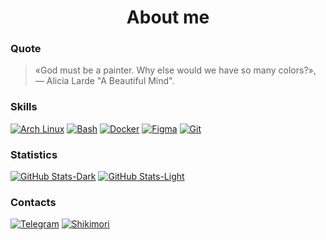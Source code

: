 # <div align="center">About me</div>

### Quote
> «God must be a painter. Why else would we have so many colors?», — Alicia Larde "A Beautiful Mind".

### Skills
[![Arch Linux](https://img.shields.io/badge/-Linux-1a1d22?style=for-the-badge&logo=archlinux "Arch Linux")](https://archlinux.org/)
[![Bash](https://img.shields.io/badge/-Bash-1a1d22?style=for-the-badge&logo=gnubash "Bash")](https://www.gnu.org/software/bash/)
[![Docker](https://img.shields.io/badge/-Docker-1a1d22?style=for-the-badge&logo=docker "Docker")](https://www.docker.com/)
[![Figma](https://img.shields.io/badge/-Figma-1a1d22?style=for-the-badge&logo=figma "Figma")](https://www.figma.com/)
[![Git](https://img.shields.io/badge/-Git-1a1d22?style=for-the-badge&logo=git "Git")](https://git-scm.com/)

### Statistics
[![GitHub Stats-Dark](https://github-readme-stats.vercel.app/api?username=Frestein&show_icons=true&theme=dark&bg_color=131519#gh-dark-mode-only "GitHub Stats")](https://www.youtube.com/watch?v=dQw4w9WgXcQ#gh-dark-mode-only)
[![GitHub Stats-Light](https://github-readme-stats.vercel.app/api?username=Frestein&show_icons=true&theme=default#gh-light-mode-only "GitHub Stats")](https://www.youtube.com/watch?v=dQw4w9WgXcQ#gh-light-mode-only)


### Contacts
[![Telegram](https://img.shields.io/badge/-Telegram-1a1d22?style=for-the-badge&logo=telegram "Telegram")](https://t.me/fresteinart)
[![Shikimori](https://img.shields.io/badge/-Shikimori-1a1d22?style=for-the-badge&logo=Shikimori "Shikimori")](https://shikimori.me/Frestein)
